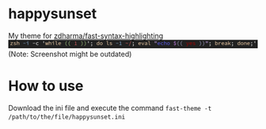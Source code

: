 # happysunset
My theme for [zdharma/fast-syntax-highlighting](https://github.com/zdharma/fast-syntax-highlighting)
![Screenshot](https://raw.githubusercontent.com/DumbMahreeo/happysunset/main/screeshots/screenshot.png)
(Note: Screenshot might be outdated)

# How to use
Download the ini file and execute the command
`fast-theme -t /path/to/the/file/happysunset.ini`
